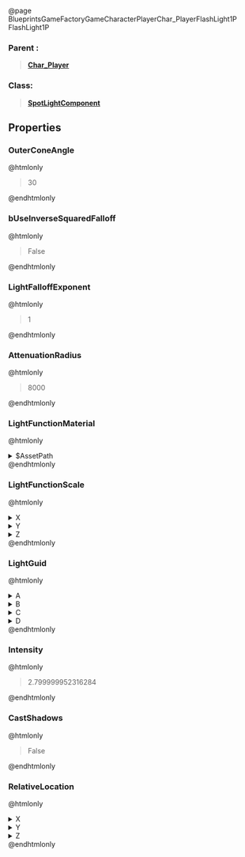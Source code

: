 @page BlueprintsGameFactoryGameCharacterPlayerChar_PlayerFlashLight1P FlashLight1P
### Parent :
<b><a href="_blueprints_game_factory_game_character_player_char__player.html"><blockquote>Char_Player</blockquote></a></b>
### Class:
<b><a href="_class_script_spot_light_component.html"><blockquote>SpotLightComponent</blockquote></a></b>
## Properties
### OuterConeAngle
@htmlonly
<blockquote>30</blockquote>
@endhtmlonly

### bUseInverseSquaredFalloff
@htmlonly
<blockquote>False</blockquote>
@endhtmlonly

### LightFalloffExponent
@htmlonly
<blockquote>1</blockquote>
@endhtmlonly

### AttenuationRadius
@htmlonly
<blockquote>8000</blockquote>
@endhtmlonly

### LightFunctionMaterial
@htmlonly
<details>
 <summary>$AssetPath</summary>
<b><a href="_blueprints_game_factory_game_character_player_material_flash_light__profile.html"><blockquote>FlashLight_Profile</blockquote></a></b>
</details>
@endhtmlonly

### LightFunctionScale
@htmlonly
<details>
 <summary>X</summary>
<blockquote>1024</blockquote>
</details>
<details>
 <summary>Y</summary>
<blockquote>1024</blockquote>
</details>
<details>
 <summary>Z</summary>
<blockquote>1040.603759765625</blockquote>
</details>
@endhtmlonly

### LightGuid
@htmlonly
<details>
 <summary>A</summary>
<blockquote>-1199149303</blockquote>
</details>
<details>
 <summary>B</summary>
<blockquote>1113774161</blockquote>
</details>
<details>
 <summary>C</summary>
<blockquote>640838333</blockquote>
</details>
<details>
 <summary>D</summary>
<blockquote>1682457979</blockquote>
</details>
@endhtmlonly

### Intensity
@htmlonly
<blockquote>2.799999952316284</blockquote>
@endhtmlonly

### CastShadows
@htmlonly
<blockquote>False</blockquote>
@endhtmlonly

### RelativeLocation
@htmlonly
<details>
 <summary>X</summary>
<blockquote>65</blockquote>
</details>
<details>
 <summary>Y</summary>
<blockquote>0</blockquote>
</details>
<details>
 <summary>Z</summary>
<blockquote>0</blockquote>
</details>
@endhtmlonly

